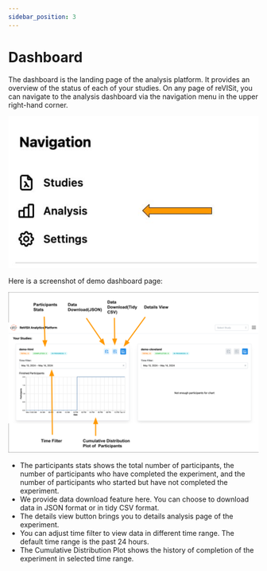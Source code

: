 ```yaml
---
sidebar_position: 3
---
```


# Dashboard

The dashboard is the landing page of the analysis platform. It provides an overview of the status of each of your studies. On any page of reVISit, you can navigate to the analysis dashboard via the navigation menu in the upper right-hand corner.

![Side bar menu](./img/Revisit-analysis-menu.jpg)

Here is a screenshot of demo dashboard page:

![Analysis dashboard page](./img/Revisit-analysis-dash.svg)

- The participants stats shows the total number of participants, the number of participants who have completed the experiment, and the number of participants who started but have not completed the experiment. 
- We provide data download feature here. You can choose to download data in JSON format or in tidy CSV format.
- The details view button brings you to details analysis page of the experiment.
- You can adjust time filter to view data in different time range. The default time range is the past 24 hours.
- The Cumulative Distribution Plot shows the history of completion of the experiment in selected time range.